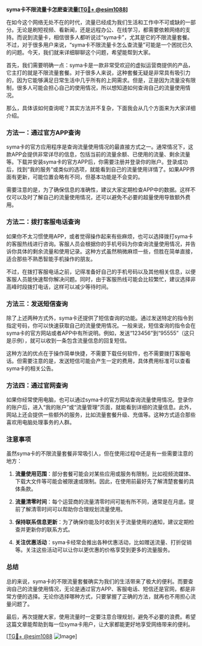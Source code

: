 **syma卡不限流量卡怎麽查流量[[TG💪+ @esim1088](https://t.me/s/esim1088)]**

在如今这个网络无处不在的时代，流量已经成为我们生活和工作中不可或缺的一部分。无论是刷短视频、看新闻，还是远程办公、在线学习，都需要依赖网络的支持。而说到流量卡，相信很多人都听说过“syma卡”，尤其是它的不限流量套餐。不过，对于很多用户来说，“syma卡不限流量卡怎么查流量”可能是一个困扰已久的问题。今天，我们就来详细聊聊这个问题，希望能帮到大家。

首先，我们需要明确一点：syma卡是一款非常受欢迎的虚拟运营商提供的产品，它主打的就是不限流量套餐。对于很多人来说，这种套餐无疑是非常具有吸引力的，因为它能够满足日常生活中几乎所有的上网需求。但是，正是因为流量没有限制，很多人可能会担心自己的使用情况，所以想知道如何查询自己的流量使用情况。

那么，具体该如何查询呢？其实方法并不复杂，下面我会从几个方面来为大家详细介绍。

### 方法一：通过官方APP查询

syma卡的官方应用程序是查询流量使用情况的最直接方式之一。通常情况下，这款APP会提供非常详尽的信息，包括当前的流量余额、已使用的流量、剩余流量等。下载并安装syma卡的官方APP后，你需要注册并登录你的账户。登录成功后，找到“我的服务”或类似的选项，就能看到自己的流量使用详情了。如果APP界面有更新，可能位置会略有不同，但基本功能是不会变的。

需要注意的是，为了确保信息的准确性，建议大家定期检查APP中的数据。这样不仅可以及时了解自己的流量使用情况，还可以避免不必要的超量使用导致额外费用。

### 方法二：拨打客服电话查询

如果你不太习惯使用APP，或者觉得操作起来有些麻烦，也可以选择拨打syma卡的客服热线进行咨询。客服人员会根据你的手机号码为你查询流量使用情况，并告诉你具体的剩余流量和使用记录。这种方式虽然稍微麻烦一些，但胜在简单直接，适合那些不熟悉智能手机操作的朋友。

不过，在拨打客服电话之前，记得准备好自己的手机号码以及其他相关信息，以便客服人员能快速帮你解决问题。同时，由于客服热线可能会比较繁忙，建议选择非高峰时段拨打电话，这样可以减少等待时间。

### 方法三：发送短信查询

除了上述两种方式外，syma卡还提供了短信查询的功能。通过发送特定的指令到指定号码，你可以快速获取自己的流量使用情况。一般来说，短信查询的指令会在syma卡的官方网站或者APP中有所说明。例如，发送“123456”到“95555”（这只是示例），就可以收到一条包含流量信息的回复短信。

这种方法的优点在于操作简单快捷，不需要下载任何软件，也不需要拨打客服电话。但需要注意的是，发送短信可能会产生一定的费用，具体费用标准可以查看syma卡的相关公告。

### 方法四：通过官网查询

如果你经常使用电脑，也可以通过syma卡的官方网站查询流量使用情况。登录你的账户后，进入“我的账户”或“流量管理”页面，就能看到详细的流量信息。此外，网站上还会提供一些额外的服务，比如流量套餐升级、充值等。这种方式适合那些喜欢用电脑处理事务的人群。

### 注意事项

虽然syma卡的不限流量套餐非常吸引人，但在使用过程中还是有一些需要注意的地方：

1. **流量使用范围**：部分套餐可能会对某些应用或服务有限制，比如视频流媒体、下载大文件等可能会被限速或限制。因此，在使用前最好先了解清楚套餐的具体条款。
   
2. **流量清零时间**：每个运营商的流量清零时间可能有所不同，通常是在月底。提前了解清零时间可以帮助你合理规划流量使用。

3. **保持联系信息更新**：为了确保你能及时收到关于流量使用的通知，建议定期检查并更新你的联系方式。

4. **关注优惠活动**：syma卡经常会推出各种优惠活动，比如赠送流量、打折促销等。关注这些活动可以让你以更优惠的价格享受到更多的流量服务。

### 总结

总的来说，syma卡的不限流量套餐确实为我们的生活带来了极大的便利。而要查询自己的流量使用情况，无论是通过官方APP、客服电话、短信还是官网，都是非常方便的选择。无论你选择哪种方式，只要掌握了正确的方法，就再也不用担心流量问题了。

最后，再次提醒大家，使用流量时一定要注意合理规划，避免不必要的浪费。希望这篇文章能帮助到每一位syma卡用户，让大家都能更好地享受网络带来的便利。

[[TG💪+ @esim1088](https://t.me/s/esim1088) ![Image](https://i.postimg.cc/4NQfJmqS/Snipaste-2025-05-13-00-14-12.png)]